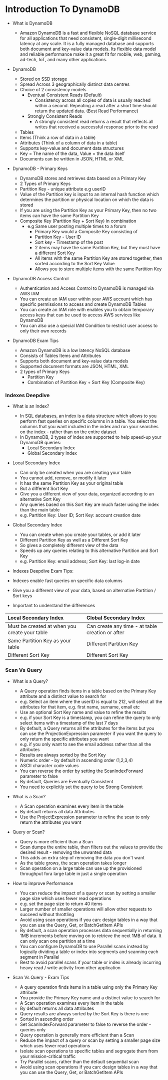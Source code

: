 # Introduction To DynamoDB

- What is DynamoDB
  - Amazon DynamoDB is a fast and flexible NoSQL database service for all applications that need consistent, single-digit millisecond latency at any scale. It is a fully managed database and supports both document and key-value data models. Its flexible data model and reliable performance make it a great fit for mobile, web, gaming, ad-tech, IoT, and many other applications.

- DynamoDB
  - Stored on SSD storage
  - Spread Across 3 geographically distinct data centres
  - Choice of 2 consistency models
    - Eventual Consistent Reads (Default)
      - Consistency across all copies of data is usually reached within a second. Repeating a read after a short time should return the updated data. (Best Read Performance)
    - Strongly Consistent Reads
      - A strongly consistent read returns a result that reflects all writes that received a successful response prior to the read
  - Tables
  - Items (Think a row of data in a table)
  - Attributes (Think of a column of data in a table)
  - Supports key-value and document data structures
  - Key = The name of the data, Value = the data itself
  - Documents can be written in JSON, HTML or XML

- DynamoDB - Primary Keys
   - DynamoDB stores and retrieves data based on a Primary Key
   - 2 Types of Primary Keys
   - Partition Key - unique attribute e.g userID
    - Value of the Partition key is input to an internal hash function which determines the partition or physical location on which the data is stored
    - If you are using the Partition Key as your Primary Key, then no two items can have the same Partition Key
  - Composite Key (Partition Key + Sort Key) in combination
    - e.g Same user posting multiple times to a forum
      - Primary Key would a Composite Key consisting of
      - Partition Key - User ID
      - Sort key - Timestamp of the post
      - 2 items may have the same Partition Key, but they must have a different Sort Key
      - All items with the same Partition Key are stored together, then sorted according to the Sort Key Value
      - Allows you to store multiple items with the same Partition Key

- DynamoDB Access Control
  - Authentication and Access Control to DynamoDB is managed via AWS IAM
  - You can create an IAM user within your AWS account which has specific permissions to access and create DynamoDB Tables
  - You can create an IAM role with enables you to obtain temporary access keys that can be used to access AWS services like DynamoDB
  - You can also use a special IAM Condition to restrict user access to only their own records   

- DynamoDB Exam Tips
  - Amazon DynamoDB is a low latency NoSQL database
  - Consists of Tables Items and Attributes
  - Supports both document and key-value data models
  - Supported document formats are JSON, HTML, XML
  - 2 types of Primary Keys
    - Partition Key
    - Combination of Partition Key + Sort Key (Composite Key)

### Indexes Deepdive
- What is an Index?
  - In SQL databases, an index is a data structure which allows to you perform fast queries on specific columns in a table. You select the columns that you want included in the index and run your searches on the index - rather than on the entire dataset
  - In DynamoDB, 2 types of index are supported to help speed-up your DynamoDB queries:
    - Local Secondary Index
    - Global Secondary Index

- Local Secondary Index
  - Can only be created when you are creating your table
  - You cannot add, remove, or modify it later
  - It has the same Partition Key as your original table
  - But a different Sort Key
  - Give you a different view of your data, organized according to an alternative Sort Key
  - Any queries based on this Sort Key are much faster using the index than the main table
  - e.g. Partition Key: User ID; Sort Key: account creation date

- Global Secondary Index
  - You can create when you create your tables, or add it later
  - Different Partition Key as well as a Different Sort Key
  - So gives a completely different view of the data
  - Speeds up any queries relating to this alternative Partition and Sort Key
  - e.g. Partition Key: email address; Sort Key: last log-in date

 - Indexes Deepdive Exam Tips:
  - Indexes enable fast queries on specific data columns
  - Give you a different view of your data, based on alternative Partition / Sort keys
  - Important to understand the differences

  | Local Secondary Index     | Global Secondary Index     |
  | :------------- | :------------- |
  | Must be created at when you create your table      | Can create any time - at table creation or after      |
  | Same Partition Key as your table      | Different Partition Key       |
  | Different Sort Key       | Different Sort Key      |

### Scan Vs Query

- What is a Query?
  - A Query operation finds items in a table based on the Primary Key attribute and a distinct value to search for
  - e.g. Select an item where the userID is equal to 212, will select all the attributes for that item, e.g. first name, surname, email etc
  - Use an optional Sort Key name and value to refine the results
  - e.g. if your Sort Key is a timestamp, you can refine the query to only select items with a timestamp of the last 7 days
  - By default, a Query returns all the attributes for the items but you can use the ProjectionExpression parameter if you want the query to only return the specific attributes you want
  - e.g. if you only want to see the email address rather than all the attributes
  - Results are always sorted by the Sort Key
  - Numeric order - by default in ascending order (1,2,3,4)
  - ASCII character code values
  - You can reverse the order by setting the ScanIndexForward parameter to false
  - By default, Queries are Eventually Consistent
  - You need to explicitly set the query to be Strong Consistent

- What is a Scan?
  - A Scan operation examines every item in the table
  - By default returns all data Attributes
  - Use the ProjectExpression parameter to refine the scan to only return the attributes you want

- Query or Scan?
  - Query is more efficient than a Scan
  - Scan dumps the entire table, then filters out the values to provide the desired result - removing the unwanted data
  - This adds an extra step of removing the data you don't want
  - As the table grows, the scan operation takes longer
  - Scan operation on a large table can use up the provisioned throughput fora  large table in just a single operation

- How to improve Performance
  - You can reduce the impact of a query or scan by setting a smaller page size which uses fewer read operations
  - e.g. set the page size to return 40 items
  - Larger number of smaller operations will allow other requests to succeed without throttling
  - Avoid using scan operations if you can: design tables in a way that you can use the Query, Get, or BatchGetItem APIs
  - By default, a scan operation processes data sequentially in returning 1MB increments before moving on to retrieve the next 1MB of data. It can only scan one partition at a time
  - You can configure DynamoDB to use Parallel scans instead by logically dividing a table or index into segments and scanning each segment in Parallel
  - Best to avoid parallel scans if your table or index is already incurring heavy read / write activity from other application

- Scan Vs Query - Exam Tips
  - A query operation finds items in a table using only the Primary Key attribute
  - You provide the Primary Key name and a distinct value to search for
  - A Scan operation examines every item in the table
  - By default returns all data attributes
  - Query results are always sorted by the Sort Key is there is one
  - Sorted in ascending order
  - Set ScanIndexForward parameter to false to reverse the order - queries only
  - Query operation is generally more efficient than a Scan
  - Reduce the impact of a query or scan by setting a smaller page size which uses fewer read operations
  - Isolate scan operations to specific tables and segregate them from your mission-critical traffic
  - Try Parallel scans, rather than the default sequential scan
  - Avoid using scan operations if you can: design tables in a way that you can use the Query, Get, or BatchGetItem APIs
